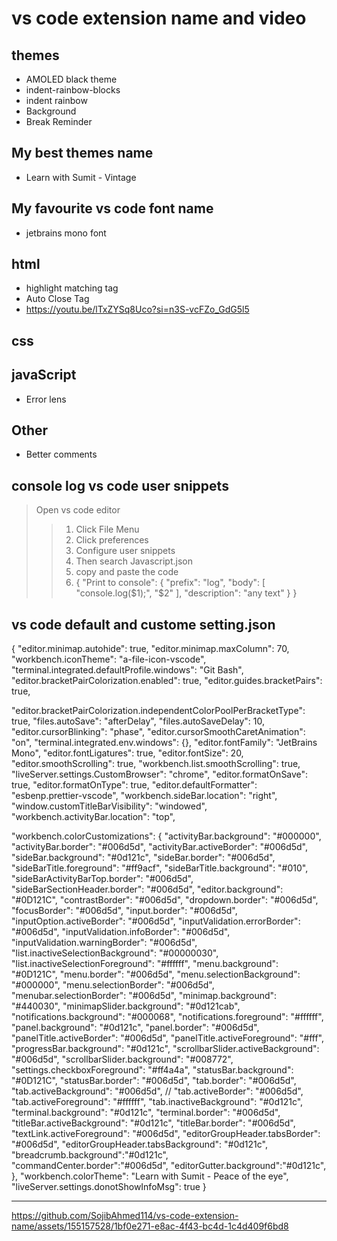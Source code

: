 # vs code extension name and video
## themes
- AMOLED black theme
- indent-rainbow-blocks
- indent rainbow
- Background
- Break Reminder
## My best themes name
- Learn with Sumit - Vintage
## My favourite vs code font name
- jetbrains mono font
## html
- highlight matching tag
- Auto Close Tag
- https://youtu.be/lTxZYSq8Uco?si=n3S-vcFZo_GdG5l5
## css
## javaScript
- Error lens
## Other
- Better comments
## console log vs code user snippets
> Open vs code editor
>> 1. Click File Menu
>> 2. Click preferences
>> 3. Configure user snippets
>> 4. Then search Javascript.json
>> 5. copy and paste the code
>> 6. {
	"Print to console": {
		"prefix": "log",
		"body": [
			"console.log($1);",
			"$2"
		],
		"description": "any text"
	}
}

## vs code default and custome setting.json
{
  "editor.minimap.autohide": true,
  "editor.minimap.maxColumn": 70,
  "workbench.iconTheme": "a-file-icon-vscode",
  "terminal.integrated.defaultProfile.windows": "Git Bash",
  "editor.bracketPairColorization.enabled": true,
  "editor.guides.bracketPairs": true,

  "editor.bracketPairColorization.independentColorPoolPerBracketType": true,
  "files.autoSave": "afterDelay",
  "files.autoSaveDelay": 10,
  "editor.cursorBlinking": "phase",
  "editor.cursorSmoothCaretAnimation": "on",
  "terminal.integrated.env.windows": {},
  "editor.fontFamily": "JetBrains Mono",
  "editor.fontLigatures": true,
  "editor.fontSize": 20,
  "editor.smoothScrolling": true,
  "workbench.list.smoothScrolling": true,
  "liveServer.settings.CustomBrowser": "chrome",
  "editor.formatOnSave": true,
  "editor.formatOnType": true,
  "editor.defaultFormatter": "esbenp.prettier-vscode",
  "workbench.sideBar.location": "right",
  "window.customTitleBarVisibility": "windowed",
  "workbench.activityBar.location": "top",

  "workbench.colorCustomizations": {
    "activityBar.background": "#000000",
    "activityBar.border": "#006d5d",
    "activityBar.activeBorder": "#006d5d",
    "sideBar.background": "#0d121c",
    "sideBar.border": "#006d5d",
    "sideBarTitle.foreground": "#ff9acf",
    "sideBarTitle.background": "#010",
    "sideBarActivityBarTop.border": "#006d5d",
    "sideBarSectionHeader.border": "#006d5d",
    "editor.background": "#0D121C",
    "contrastBorder": "#006d5d",
    "dropdown.border": "#006d5d",
    "focusBorder": "#006d5d",
    "input.border": "#006d5d",
    "inputOption.activeBorder": "#006d5d",
    "inputValidation.errorBorder": "#006d5d",
    "inputValidation.infoBorder": "#006d5d",
    "inputValidation.warningBorder": "#006d5d",
    "list.inactiveSelectionBackground": "#00000030",
    "list.inactiveSelectionForeground": "#ffffff",
    "menu.background": "#0D121C",
    "menu.border": "#006d5d",
    "menu.selectionBackground": "#000000",
    "menu.selectionBorder": "#006d5d",
    "menubar.selectionBorder": "#006d5d",
    "minimap.background": "#440030",
    "minimapSlider.background": "#0d121cab",
    "notifications.background": "#000068",
    "notifications.foreground": "#ffffff",
    "panel.background": "#0d121c",
    "panel.border": "#006d5d",
    "panelTitle.activeBorder": "#006d5d",
    "panelTitle.activeForeground": "#fff",
    "progressBar.background": "#0d121c",
    "scrollbarSlider.activeBackground": "#006d5d",
    "scrollbarSlider.background": "#008772",
    "settings.checkboxForeground": "#ff4a4a",
    "statusBar.background": "#0D121C",
    "statusBar.border": "#006d5d",
    "tab.border": "#006d5d",
    "tab.activeBackground": "#006d5d",
    // "tab.activeBorder": "#006d5d",
    "tab.activeForeground": "#ffffff",
    "tab.inactiveBackground": "#0d121c",
    "terminal.background": "#0d121c",
    "terminal.border": "#006d5d",
    "titleBar.activeBackground": "#0d121c",
    "titleBar.border": "#006d5d",
    "textLink.activeForeground": "#006d5d",
    "editorGroupHeader.tabsBorder": "#006d5d",
    "editorGroupHeader.tabsBackground": "#0d121c",
    "breadcrumb.background":"#0d121c",
    "commandCenter.border":"#006d5d",
    "editorGutter.background":"#0d121c",
  },
  "workbench.colorTheme": "Learn with Sumit - Peace of the eye",
  "liveServer.settings.donotShowInfoMsg": true
}


---


https://github.com/SojibAhmed114/vs-code-extension-name/assets/155157528/1bf0e271-e8ac-4f43-bc4d-1c4d409f6bd8

